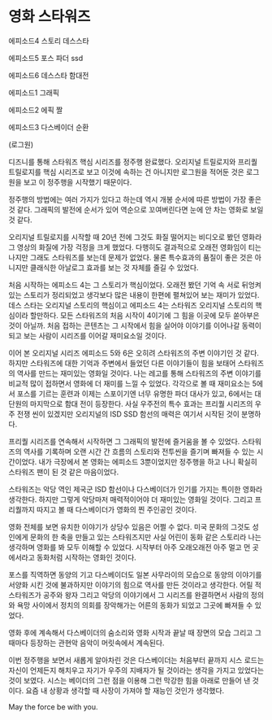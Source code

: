 # 영화 스타워즈

에피소드4 스토리 데스스타

에피소드5 포스 파더 ssd

에피소드6 데스스타 함대전

에피소드1 그래픽

에피소드2 에픽 짤

에피소드3 다스베이더 순환

(로그원)

디즈니를 통해 스타워즈 핵심 시리즈를 정주행 완료했다. 오리지널 트릴로지와 프리퀄 트릴로지를 핵심 시리즈로 보고 이것에 속하는 건 아니지만 로그원을 적어둔 것은 로그원을 보고 이 정주행을 시작했기 때문이다.

정주행의 방법에는 여러 가지가 있다고 하는데 역시 개봉 순서에 따른 방법이 가장 좋은 것 같다. 그래픽의 발전에 순서가 있어 역순으로 꼬여버린다면 눈에 안 차는 영화로 보일 것 같다.

오리지널 트릴로지를 시작할 때 20년 전에 그것도 화질 떨어지는 비디오로 봤던 영화라 그 영상의 화질에 가장 걱정을 크게 했었다. 다행히도 결과적으로 오래전 영화임이 티는 나지만 그래도 스타워즈를 보는데 문제가 없었다. 물론 특수효과의 품질이 좋은 것은 아니지만 클래식한 아날로그 효과를 보는 것 자체를 즐길 수 있었다.

처음 시작하는 에피소드 4는 그 스토리가 핵심이었다. 오래전 봤던 기억 속 서로 뒤엉켜있는 스토리가 정리되었고 생각보다 많은 내용이 한편에 펼쳐있어 보는 재미가 있었다. 데스 스타는 오리지널 스토리의 핵심이고 에피소드 4는 스타워즈 오리지널 스토리의 핵심이라 할만하다. 모든 스타워즈의 처음 시작이 4이기에 그 힘을 이곳에 모두 쏟아부은 것이 아닐까. 처음 접하는 콘텐츠는 그 시작에서 힘을 실어야 이야기를 이어나갈 동력이 되고 보는 사람이 시리즈를 이어갈 재미요소일 것이다.

이어 본 오리지널 시리즈 에피소드 5와 6은 오히려 스타워즈의 주변 이야기인 것 같다. 하지만 스타워즈에 대한 기억과 주변에서 들었던 다른 이야기들이 힘을 보태어 스타워즈의 역사를 만드는 재미있는 영화일 것이다. 나는 레고를 통해 스타워즈의 주변 이야기를 비교적 많이 접하면서 영화에 더 재미를 느낄 수 있었다. 각각으로 볼 때 재미요소는 5에서 포스를 기르는 훈련과 이제는 스포이기엔 너무 유명한 파더 대사가 있고, 6에서는 대단원의 마지막으로 함대 전이 등장한다. 사실 우주전의 특수 효과는 프리퀄 시리즈의 우주 전쟁 씬이 있겠지만 오리지널의 ISD SSD 함선의 매력은 여기서 시작된 것이 분명하다.

프리퀄 시리즈를 연속해서 시작하면 그 그래픽의 발전에 즐거움을 볼 수 있었다. 스타워즈의 역사를 기록하며 오랜 시간 간 흐름의 스토리와 전투씬을 즐기며 빠져들 수 있는 시간이었다. 내가 극장에서 본 영화는 에피소드 3뿐이었지만 정주행을 하고 나니 확실히 스타워즈 팬이 된 것 같은 마음이었다.

스타워즈는 악당 역인 제국군 ISD 함선이나 다스베이더가 인기를 가지는 특이한 영화라 생각한다. 하지만 그렇게 악당마저 매력적이어야 더 재미있는 영화일 것이다. 그리고 프리퀄까지 따지고 볼 때 다스베이더가 영화의 찐 주인공인 것이다.

영화 전체를 보면 유치한 이야기가 상당수 있음은 어쩔 수 없다. 미국 문화의 그것도 성인에게 문화의 한 축을 만들고 있는 스타워즈지만 사실 어린이 동화 같은 스토리라 나는 생각하며 영화를 봐 모두 이해할 수 있었다. 시작부터 아주 오래오래전 아주 멀고 먼 곳에서라고 동화처럼 시작하는 영화인 것이다.

포스를 직역하면 동양의 기고 다스베이더도 일본 사무라이의 모습으로 동양의 이야기를 서양화 시킨 것에 불과하지만 이야기의 힘으로 역사를 만든 것이라고 생각한다. 어릴 적 스타워즈가 공주와 왕자 그리고 악당의 이야기에서 그 시리즈를 완결하면서 사람의 정의와 욕망 사이에서 정치의 의회를 장악해가는 어른의 동화가 되었고 그곳에 빠져들 수 있었다.

영화 후에 계속해서 다스베이더의 숨소리와 영화 시작과 끝날 때 장면의 모습 그리고 그때마다 등장하는 관현악 음악이 머릿속에서 계속된다.

이번 정주행을 보면서 새롭게 알아차린 것은 다스베이더는 처음부터 끝까지 시스 로드는 자신이 언제든지 해치우고 자기가 우주의 지배자가 될 것이라는 생각을 가지고 있었다는 것이 보였다. 시스는 베이더의 그런 점을 이용해 그런 막강한 힘을 아래로 만들어 낸 것이다. 요즘 내 상황과 생각할 때 사장이 가져야 할 재능인 것인가 생각했다.

May the force be with you.

